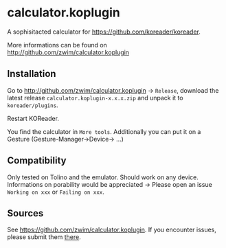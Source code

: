 # calculator.koplugin
A sophisitacted calculator for https://github.com/koreader/koreader.

More informations can be found on http://github.com/zwim/calculator.koplugin

## Installation

Go to  http://github.com/zwim/calculator.koplugin -> `Release`, download the latest release `calculator.koplugin-x.x.x.zip` and unpack it to `koreader/plugins`.

Restart KOReader.

You find the calculator in `More tools`. Additionally you can put it on a Gesture (Gesture-Manager->Device-> ...)

## Compatibility

Only tested on Tolino and the emulator. Should work on any device.
Informations on porability would be appreciated -> Please open an issue `Working on xxx` or `Failing on xxx`.

## Sources

See https://github.com/zwim/calculator.koplugin.
If you encounter issues, please submit them [there](https://github.com/zwim/calculator.koplugin/issues).
